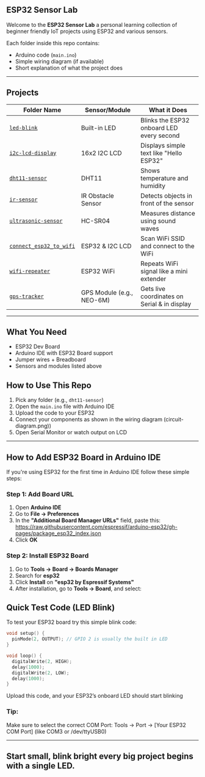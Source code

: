 ## ESP32 Sensor Lab 

Welcome to the **ESP32 Sensor Lab** a personal learning collection of beginner friendly IoT projects using ESP32 and various sensors.

Each folder inside this repo contains:
- Arduino code (`main.ino`)
- Simple wiring diagram (if available)
- Short explanation of what the project does

---

##  Projects

| Folder Name                              | Sensor/Module             | What it Does                                |
|------------------------------------------|---------------------------|---------------------------------------------|
| [`led-blink`](./led-blink)               | Built-in LED              | Blinks the ESP32 onboard LED every second   |
| [`i2c-lcd-display`](./i2c-lcd-display)   | 16x2 I2C LCD              | Displays simple text like "Hello ESP32"     |
| [`dht11-sensor`](./dht11-sensor)         | DHT11                     | Shows temperature and humidity              |
| [`ir-sensor`](./ir-sensor)               | IR Obstacle Sensor        | Detects objects in front of the sensor      |
| [`ultrasonic-sensor`](./ultrasonic-sensor)| HC-SR04                  | Measures distance using sound waves         |
| [`connect_esp32_to_wifi`](./connect_esp32_to_wifi) | ESP32 & I2C LCD     | Scan WiFi SSID and connect to the WiFi      |
| [`wifi-repeater`](./wifi-repeater)       | ESP32 WiFi                | Repeats WiFi signal like a mini extender    |
| [`gps-tracker`](./gps-tracker)           | GPS Module (e.g., NEO-6M) | Gets live coordinates on Serial & in display|


---

## What You Need

- ESP32 Dev Board  
- Arduino IDE with ESP32 Board support  
- Jumper wires + Breadboard  
- Sensors and modules listed above



## How to Use This Repo

1. Pick any folder (e.g., `dht11-sensor`)
2. Open the `main.ino` file with Arduino IDE
3. Upload the code to your ESP32
4. Connect your components as shown in the wiring diagram (circuit-diagram.png))
5. Open Serial Monitor or watch output on LCD

---

##  How to Add ESP32 Board in Arduino IDE

If you're using ESP32 for the first time in Arduino IDE follow these simple steps:

### Step 1: Add Board URL

1. Open **Arduino IDE**
2. Go to **File → Preferences**
3. In the **"Additional Board Manager URLs"** field, paste this:
https://raw.githubusercontent.com/espressif/arduino-esp32/gh-pages/package_esp32_index.json
4. Click **OK**


### Step 2: Install ESP32 Board

1. Go to **Tools → Board → Boards Manager**
2. Search for **esp32**
3. Click **Install** on **"esp32 by Espressif Systems"**
4. After installation, go to **Tools → Board**, and select:


## Quick Test Code (LED Blink)

To test your ESP32 board try this simple blink code:

```cpp
void setup() {
  pinMode(2, OUTPUT); // GPIO 2 is usually the built in LED
}

void loop() {
  digitalWrite(2, HIGH);
  delay(1000);
  digitalWrite(2, LOW);
  delay(1000);
}
```
Upload this code, and your ESP32’s onboard LED should start blinking

### Tip:
Make sure to select the correct COM Port:
Tools → Port → [Your ESP32 COM Port] (like COM3 or /dev/ttyUSB0)

---

## Start small, blink bright every big project begins with a single LED.








